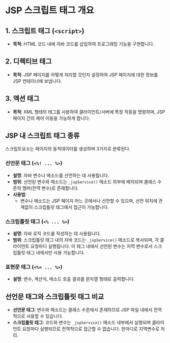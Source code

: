 # JSP 스크립트 태그 개요

## 1. 스크립트 태그 (`<script>`)

- **목적**: HTML 코드 내에 자바 코드를 삽입하여 프로그래밍 기능을 구현합니다.

## 2. 디렉티브 태그

- **목적**: JSP 페이지를 어떻게 처리할 것인지 설정하여 JSP 페이지에 대한 정보를 JSP 컨테이너에 보냅니다.

## 3. 액션 태그

- **목적**: XML 형태의 태그를 사용하여 클라이언트/서버에 특정 작동을 명령하며, JSP 페이지 간의 제어 이동을 가능하게 합니다.

## JSP 내 스크립트 태그 종류
스크립트요소는 페이지의 동적데이터를 생성하며 3가지로 분류된다.

### 선언문 태그 (`<%! ... %>`)

- **설명**: 자바 변수나 메소드를 선언하는 데 사용됩니다.
- **범위**: 선언된 변수와 메소드는 `_jspService()` 메소드 외부에 배치되며 클래스 수준의 멤버(전역 변수)로 존재합니다.
- **사용법**:
  - 변수나 메소드는 JSP 페이지 어느 곳에서나 선언할 수 있으며, 선언 위치에 관계없이 스크립틀릿 태그에서 접근이 가능합니다.

### 스크립틀릿 태그 (`<% ... %>`)

- **설명**: 자바 로직 코드를 작성하는 데 사용됩니다.
- **범위**: 스크립틀릿 태그 내의 자바 코드는 `_jspService()` 메소드로 복사되며, 각 클라이언트 요청마다 실행됩니다. 이 태그 내에서 선언된 변수는 지역 변수로서 스크립틀릿 태그 내에서만 사용 가능합니다.

### 표현문 태그 (`<%= ... %>`)

- **설명**: 변수, 계산식, 메소드 호출 결과를 문자열 형태로 출력합니다.

## 선언문 태그와 스크립틀릿 태그 비교

- **선언문 태그**: 변수와 메소드는 클래스 수준에서 존재하므로 JSP 파일 내에서 전역적으로 사용할 수 있습니다.
- **스크립틀릿 태그**: 코드와 변수는 `_jspService()` 메소드 내부에서 실행되며 클라이언트 요청마다 실행되므로 전역적으로 접근할 수 없습니다.
한마디로 지역변수로 처리.
